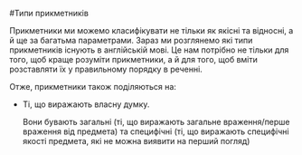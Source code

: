 #Типи прикметникiв

<p>Прикметники ми можемо класифікувати не тільки як якісні та відносні, а й ще за багатьма параметрами. Зараз ми розглянемо які типи прикметників існують в англійській мові. Це нам потрібно не тільки для того, щоб краще розуміти прикметники, а й для того, щоб вміти розставляти їх у правильному порядку в реченні.</p>

<p>Отже, прикметники також поділяються на:</p>

<ul>
<li>Ті, що виражають власну думку.</li>
<p>Вони бувають <span class="p1">загальні</span> (ті, що виражають загальне враження/перше враження від предмета) та <span class="p1">специфічні</span>  (ті, що виражають специфічні якості предмета, які не можна виявити на перший погляд)</p>
</ul>